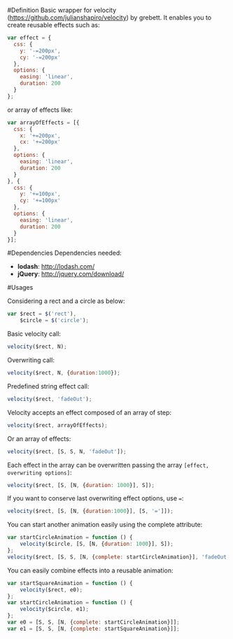 #Definition
Basic wrapper for velocity (https://github.com/julianshapiro/velocity) by grebett.
It enables you to create reusable effects such as:

```javascript
var effect = {
  css: {
    y: '-=200px',
    cy: '-=200px'
  },
  options: {
    easing: 'linear',
    duration: 200
  }
};
```

or array of effects like:

```javascript
var arrayOfEffects = [{
  css: {
    x: '+=200px',
    cx: '+=200px'
  },
  options: {
    easing: 'linear',
    duration: 200
  }
}, {
  css: {
    y: '+=100px',
    cy: '+=100px'
  },
  options: {
    easing: 'linear',
    duration: 200
  }
}];
```

#Dependencies
Dependencies needed:

* __lodash__: http://lodash.com/
* __jQuery__: http://jquery.com/download/

#Usages

Considering a rect and a circle as below:
```javascript
var $rect = $('rect'),
    $circle = $('circle');
```

Basic velocity call: 
```javascript
velocity($rect, N);
```

Overwriting call:
```javascript
velocity($rect, N, {duration:1000});
```

Predefined string effect call:
```javascript
velocity($rect, 'fadeOut');
```

Velocity accepts an effect composed of an array of step:
```javascript
velocity($rect, arrayOfEffects);
```

Or an array of effects:
```javascript
velocity($rect, [S, S, N, 'fadeOut']);
```

Each effect in the array can be overwritten passing the array `[effect, overwriting options]`:
```javascript
velocity($rect, [S, [N, {duration: 1000}], S]);
```

If you want to conserve last overwriting effect options, use `=`:
```javascript
velocity($rect, [S, [N, {duration:1000}], [S, '=']]);
```

You can start another animation easily using the complete attribute:
```javascript
var startCircleAnimation = function () {
    velocity($circle, [S, [N, {duration: 1000}], S]);
};
velocity($rect, [S, S, [N, {complete: startCircleAnimation}], 'fadeOut']);
```

You can easily combine effects into a reusable animation:
```javascript
var startSquareAnimation = function () {
    velocity($rect, e0);
};
var startCircleAnimation = function () {
    velocity($circle, e1);
};
var e0 = [S, S, [N, {complete: startCircleAnimation}]];
var e1 = [S, S, [N, {complete: startSquareAnimation}]];
```
